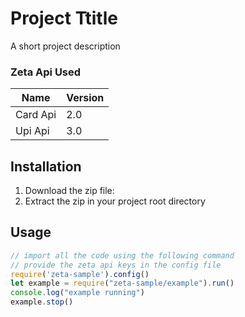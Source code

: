# Project Ttitle

A short project description

### Zeta Api Used

| Name      | Version |
| ----------- | ----------- |
| Card Api      | 2.0       |
| Upi Api   | 3.0        |


## Installation

1. Download the zip file:
2. Extract the zip in your project root directory

## Usage

```javascript
// import all the code using the following command 
// provide the zeta api keys in the config file
require('zeta-sample').config()
let example = require("zeta-sample/example").run()
console.log("example running")
example.stop()
```
